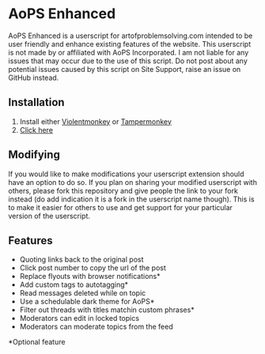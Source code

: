 # AoPS Enhanced
AoPS Enhanced is a userscript for artofproblemsolving.com intended to be user friendly and enhance existing features of the website. This userscript is not made by or affiliated with AoPS Incorporated. I am not liable for any issues that may occur due to the use of this script. Do not post about any potential issues caused by this script on Site Support, raise an issue on GitHub instead.

## Installation

1. Install either <a href='https://violentmonkey.github.io/get-it/'>Violentmonkey</a> or <a href='https://www.tampermonkey.net/'>Tampermonkey</a>
2. <a href='../../raw/master/aopsenhanced.user.js'>Click here</a>

## Modifying

If you would like to make modifications your userscript extension should have an option to do so. If you plan on sharing your modified userscript with  others, please fork this repository and give people the link to your fork instead (do add indication it is a fork in the userscript name though). This is to make it easier for others to use and get support for your particular version of the userscript.

## Features

- Quoting links back to the original post
- Click post number to copy the url of the post
- Replace flyouts with browser notifications\*
- Add custom tags to autotagging\*
- Read messages deleted while on topic
- Use a schedulable dark theme for AoPS\*
- Filter out threads with titles matchin custom phrases\*
- Moderators can edit in locked topics
- Moderators can moderate topics from the feed

*Optional feature
